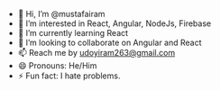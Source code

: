 - 👋 Hi, I’m @mustafairam
- 👀 I’m interested in React, Angular, NodeJs, Firebase
- 🌱 I’m currently learning React
- 💞️ I’m looking to collaborate on Angular and React
- 📫 Reach me by udoyiram263@gmail.com
- 😄 Pronouns: He/Him
- ⚡ Fun fact: I hate problems.

<!---
mustafairam/mustafairam is a ✨ special ✨ repository because its `README.md` (this file) appears on your GitHub profile.
You can click the Preview link to take a look at your changes.
--->
